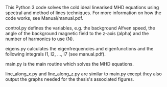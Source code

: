 This Python 3 code solves the cold ideal linearised MHD equations using spectral and method of lines techniques.
For more information on how the code works, see Manual/manual.pdf.

control.py defines the variables, e.g. the background Alfven speed, the angle of the background magnetic field to the z-axis (alpha) and the number of harmonics to use (N).

eigens.py calculates the eigenfrequencies and eigenfunctions and the following integrals I1, I2, ..., I7 (see manual.pdf).

main.py is the main routine which solves the MHD equations.

line_along_x.py and line_along_z.py are similar to main.py except they also output the graphs needed for the thesis's associated figures.
